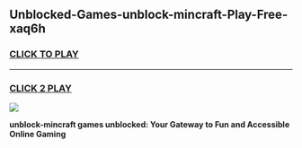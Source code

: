 
## Unblocked-Games-unblock-mincraft-Play-Free-xaq6h
<h3>
<a href="https://premium76.site?title=unblock-mincraft&ref=10A">CLICK TO PLAY</a></h3>
<hr>

<h3>
<a href="https://premium76.site?title=unblock-mincraft&ref=10A">CLICK 2 PLAY</a>
  
</h3>

<a href="https://premium76.site?title=unblock-mincraft&ref=10A"><img src="https://clearcache.store/games.png"></a>


**unblock-mincraft games unblocked: Your Gateway to Fun and Accessible Online Gaming**
